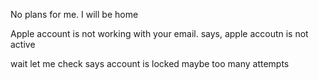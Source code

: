 No plans for me. I will be home

Apple account is not working with your email.
says, apple accoutn is not active


wait let me check 
says account is locked
maybe too many attempts 
